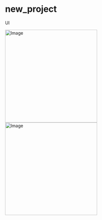 # new_project

UI

<img src="https://github.com/user-attachments/assets/4e3f3034-8ff2-43ec-9141-265431bec3f5" alt="Image" width="300">
<img src="https://github.com/user-attachments/assets/2c04bb44-aae5-4132-9932-8c4c1bcca2b3" alt="Image" width="300">


